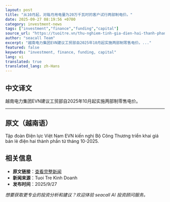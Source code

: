 ```yaml
---
layout: post
title: "从10月起，对每月用电量为20万千瓦时的客户试行两部制电价。"
date: 2025-09-27 08:19:56 +0700
category: investment-news
tags: ["investment","finance","funding","capital"]
source_url: "https://tuoitre.vn/thu-nghiem-tinh-gia-dien-hai-thanh-phan-cho-khach-dung-200-000-kwh-thang-tu-thang-10-20250927105158138.htm"
author: "seacall Team"
excerpt: "越南电力集团EVN建议工贸部自2025年10月起实施两部制零售电价。..."
featured: false
keywords: "investment, finance, funding, capital"
lang: vi
translated: true
translated_lang: zh-Hans
---
```


## 中文译文

越南电力集团EVN建议工贸部自2025年10月起实施两部制零售电价。

---

## 原文（越南语）

Tập đoàn Điện lực Việt Nam EVN kiến nghị Bộ Công Thương triển khai giá bán lẻ điện hai thành phần từ tháng 10-2025.

## 相关信息

- **原文链接**：[查看完整新闻](https://tuoitre.vn/thu-nghiem-tinh-gia-dien-hai-thanh-phan-cho-khach-dung-200-000-kwh-thang-tu-thang-10-20250927105158138.htm)
- **新闻来源**：Tuoi Tre Kinh Doanh
- **发布时间**：2025/9/27

*想要获取更专业的投资分析和建议？欢迎体验 seacall AI 投资顾问服务。*